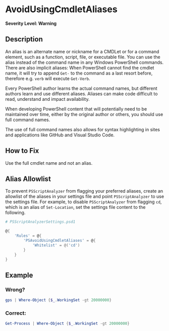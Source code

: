 # AvoidUsingCmdletAliases

**Severity Level: Warning**

## Description

An alias is an alternate name or nickname for a CMDLet or for a command element, such as a function, script, file, or executable file.
You can use the alias instead of the command name in any Windows PowerShell commands. There are also implicit aliases: When PowerShell cannot find the cmdlet name, it will try to append `Get-` to the command as a last resort before, therefore e.g. `verb` will execute `Get-Verb`.

Every PowerShell author learns the actual command names, but different authors learn and use different aliases. Aliases can make code difficult to read, understand and
impact availability.

When developing PowerShell content that will potentially need to be maintained over time, either by the original author or others, you should use full command names.

The use of full command names also allows for syntax highlighting in sites and applications like GitHub and Visual Studio Code.

## How to Fix

Use the full cmdlet name and not an alias.

## Alias Allowlist

To prevent `PSScriptAnalyzer` from flagging your preferred aliases, create an allowlist of the aliases in your settings file and point `PSScriptAnalyzer` to use the settings file. For example, to disable `PSScriptAnalyzer` from flagging `cd`, which is an alias of `Set-Location`, set the settings file content to the following.

```PowerShell
# PSScriptAnalyzerSettings.psd1

@{
    'Rules' = @{
        'PSAvoidUsingCmdletAliases' = @{
            'Whitelist' = @('cd')
        }
    }
}
```

## Example

### Wrong?

``` PowerShell
gps | Where-Object {$_.WorkingSet -gt 20000000}
```

### Correct:

``` PowerShell
Get-Process | Where-Object {$_.WorkingSet -gt 20000000}
```
